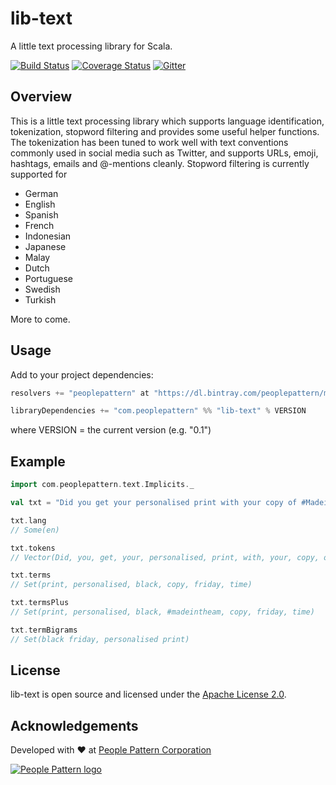 # lib-text

A little text processing library for Scala.

[![Build Status](https://travis-ci.org/peoplepattern/lib-text.svg?branch=master)](https://travis-ci.org/peoplepattern/lib-text)
[![Coverage Status](https://coveralls.io/repos/peoplepattern/lib-text/badge.svg?branch=master&service=github)](https://coveralls.io/github/peoplepattern/lib-text?branch=master)
[![Gitter](https://badges.gitter.im/Join%20Chat.svg)](https://gitter.im/peoplepattern/lib-text?utm_source=badge&utm_medium=badge&utm_campaign=pr-badge)

## Overview

This is a little text processing library which supports language
identification, tokenization, stopword filtering and provides some
useful helper functions. The tokenization has been tuned to work
well with text conventions commonly used in social media such as
Twitter, and supports URLs, emoji, hashtags, emails and @-mentions
cleanly. Stopword filtering is currently supported for

- German
- English
- Spanish
- French
- Indonesian
- Japanese
- Malay
- Dutch
- Portuguese
- Swedish
- Turkish

More to come.

## Usage

Add to your project dependencies:

```scala
resolvers += "peoplepattern" at "https://dl.bintray.com/peoplepattern/maven/"

libraryDependencies += "com.peoplepattern" %% "lib-text" % VERSION
```
where VERSION = the current version (e.g. "0.1")

## Example

```scala
import com.peoplepattern.text.Implicits._

val txt = "Did you get your personalised print with your copy of #MadeintheAM on Black Friday? If not, there's still time! http://www.myplaydirect.com/one-direction"

txt.lang
// Some(en)

txt.tokens
// Vector(Did, you, get, your, personalised, print, with, your, copy, of, #MadeintheAM, on, Black, Friday, ?, If, not, ,, there's, still, time, !, http://www.myplaydirect.com/one-direction)

txt.terms
// Set(print, personalised, black, copy, friday, time)

txt.termsPlus
// Set(print, personalised, black, #madeintheam, copy, friday, time)

txt.termBigrams
// Set(black friday, personalised print)
```

## License

lib-text is open source and licensed under the [Apache License 2.0](LICENSE.txt).

## Acknowledgements

Developed with :heart: at [People Pattern Corporation](https://peoplepattern.com)

[![People Pattern logo](pp.png)](https://peoplepattern.com)
